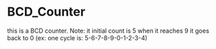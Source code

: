 # BCD_Counter
this is a BCD counter. Note: it initial count is 5 when it reaches 9 it goes back to 0  (ex: one cycle is: 5-6-7-8-9-0-1-2-3-4)
